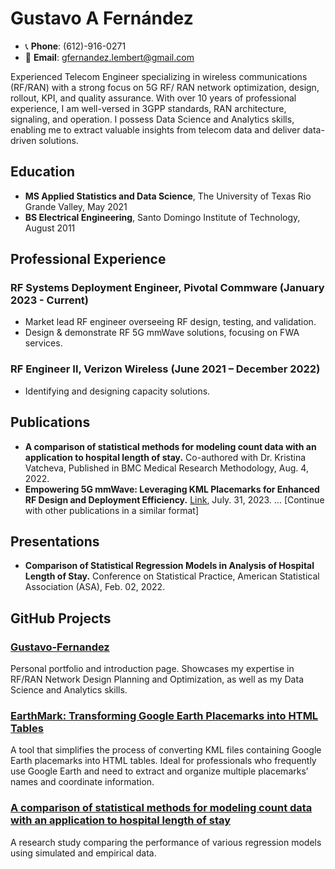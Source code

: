 # Gustavo A Fernández
- 📞 **Phone**: (612)-916-0271
- 📧 **Email**: [gfernandez.lembert@gmail.com](mailto:gfernandez.lembert@gmail.com)

Experienced Telecom Engineer specializing in wireless communications (RF/RAN) with a strong focus on 5G RF/ RAN network optimization, design, rollout, KPI, and quality assurance. With over 10 years of professional experience, I am well-versed in 3GPP standards, RAN architecture, signaling, and operation. I possess Data Science and Analytics skills, enabling me to extract valuable insights from telecom data and deliver data-driven solutions.

## Education
- **MS Applied Statistics and Data Science**, The University of Texas Rio Grande Valley, May 2021
- **BS Electrical Engineering**, Santo Domingo Institute of Technology, August 2011

## Professional Experience

### RF Systems Deployment Engineer, Pivotal Commware (January 2023 - Current)
- Market lead RF engineer overseeing RF design, testing, and validation.
- Design & demonstrate RF 5G mmWave solutions, focusing on FWA services.


### RF Engineer II, Verizon Wireless (June 2021 – December 2022)
- Identifying and designing capacity solutions.

## Publications
- **A comparison of statistical methods for modeling count data with an application to hospital length of stay.** Co-authored with Dr. Kristina Vatcheva, Published in BMC Medical Research Methodology, Aug. 4, 2022.
- **Empowering 5G mmWave: Leveraging KML Placemarks for Enhanced RF Design and Deployment Efficiency.** [Link](https://doi.org/10.21203/rs.3.rs-3200919/v1), July. 31, 2023.
... [Continue with other publications in a similar format]

## Presentations
- **Comparison of Statistical Regression Models in Analysis of Hospital Length of Stay.** Conference on Statistical Practice, American Statistical Association (ASA), Feb. 02, 2022.

## GitHub Projects

### [Gustavo-Fernandez](https://github.com/gustavofernandezlembert/Gustavo-Fernandez)
Personal portfolio and introduction page. Showcases my expertise in RF/RAN Network Design Planning and Optimization, as well as my Data Science and Analytics skills.

### [EarthMark: Transforming Google Earth Placemarks into HTML Tables](https://github.com/gustavofernandezlembert/Placemarks.KML_TO_HTML)
A tool that simplifies the process of converting KML files containing Google Earth placemarks into HTML tables. Ideal for professionals who frequently use Google Earth and need to extract and organize multiple placemarks’ names and coordinate information.

### [A comparison of statistical methods for modeling count data with an application to hospital length of stay](https://bmcmedresmethodol.biomedcentral.com/articles/10.1186/s12874-022-01685-8)
A research study comparing the performance of various regression models using simulated and empirical data.



